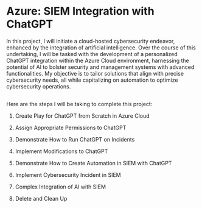 # Azure: SIEM Integration with ChatGPT

In this project, I will initiate a cloud-hosted cybersecurity endeavor, enhanced by the integration of artificial intelligence. Over the course of this undertaking, I will be tasked with the development of a personalized ChatGPT integration within the Azure Cloud environment, harnessing the potential of AI to bolster security and management systems with advanced functionalities. My objective is to tailor solutions that align with precise cybersecurity needs, all while capitalizing on automation to optimize cybersecurity operations.

<h2></h2>

Here are the steps I will be taking to complete this project:

1. Create Play for ChatGPT from Scratch in Azure Cloud

2. Assign Appropriate Permissions to ChatGPT

3. Demonstrate How to Run ChatGPT on Incidents

4. Implement Modifications to ChatGPT

5. Demonstrate How to Create Automation in SIEM with ChatGPT

6. Implement Cybersecurity Incident in SIEM

7. Complex Integration of AI with SIEM

8. Delete and Clean Up

